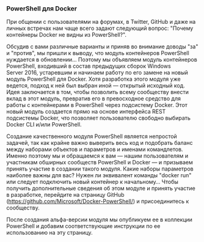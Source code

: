 ### PowerShell для Docker

При общении с пользователями на форумах, в Twitter, GitHub и даже на личных встречах нам чаще всего задают следующий вопрос: "Почему контейнеры Docker не видны из PowerShell?".

Обсудив с вами различные варианты и приняв во внимание доводы "за" и "против", мы пришли к выводу, что модуль контейнеров PowerShell нуждается в обновлении... Поэтому мы объявляем модуль контейнеров PowerShell, входивший в состав предыдущих сборок Windows Server 2016, устаревшим и начинаем работу по его замене на новый модуль PowerShell для Docker. Хотя разработка этого модуля уже ведется, подход к ней был выбран иной — открытый исходный код. Идея заключается в том, чтобы позволить всему сообществу внести вклад в этот модуль, превратив его в превосходное средство для работы с контейнерами в PowerShell через подсистему Docker. Этот новый модуль создается прямо на основе интерфейса REST подсистемы Docker, что позволяет пользователю свободно выбирать Docker CLI и/или PowerShell.

Создание качественного модуля PowerShell является непростой задачей, так как крайне важно выверить весь код и подобрать баланс между наборами объектов и параметров и именами командлетов. Именно поэтому мы и обращаемся к вам — нашим пользователям и участникам обширных сообществ PowerShell и Docker — и призываем принять участие в создании такого модуля. Какие наборы параметров наиболее важны для вас? Нужен ли эквивалент команды "docker run" или следует подключить новый контейнер к начальному… Чтобы получить дополнительные сведения об этом модуле и принять участие в разработке, перейдите на страницу GitHub (https://github.com/Microsoft/Docker-PowerShell/) и присоединитесь к сообществу.

После создания альфа-версии модуля мы опубликуем ее в коллекции PowerShell и добавим соответствующие инструкции по ее использованию на эту страницу.






<!--HONumber=Apr16_HO4-->


